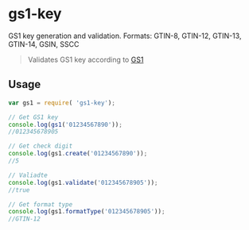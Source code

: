 # gs1-key

GS1 key generation and validation.
Formats: GTIN-8, GTIN-12, GTIN-13, GTIN-14, GSIN, SSCC

> Validates GS1 key according to [GS1](https://www.gs1.org/services/how-calculate-check-digit-manually)

## Usage
```javascript
var gs1 = require( 'gs1-key');

// Get GS1 key
console.log(gs1('01234567890')); 
//012345678905

// Get check digit
console.log(gs1.create('01234567890')); 
//5

// Valiadte
console.log(gs1.validate('012345678905'));
//true

// Get format type
console.log(gs1.formatType('012345678905'));
//GTIN-12

```